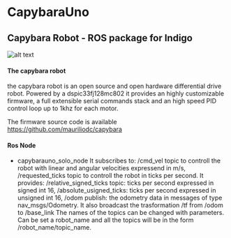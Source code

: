 # CapybaraUno
## Capybara Robot - ROS package for Indigo 
![alt text](http://i.imgur.com/QOzCvIJ.jpg "Capybara")
#### The capybara robot
the capybara robot is an open source and open hardware differential drive robot. Powered by a dspic33fj128mc802 it provides an highly customizable firmware, a full extensible serial commands stack and an high speed PID control loop up to 1khz for each motor.

The firmware source code is available https://github.com/mauriliodc/capybara

#### Ros Node
* capybarauno_solo_node
  It subscribes to:
    /cmd_vel topic to controll the robot with linear and angular velocities expressend in m/s,
    /requested_ticks topic to controll the robot in ticks per second.
  It provides:
    /relative_signed_ticks topic: ticks per second expressed in signed int 16,
    /absolute_usigned_ticks: ticks per second expressed in unsigned int 16,
    /odom publish: the odometry data in messages of type nav_msgs/Odometry.
  It also broadcast the trasformation /tf from /odom to /base_link
The names of the topics can be changed with parameters. 
Can be set a robot_name and all the topics will be in the form /robot_name/topic_name.

  
